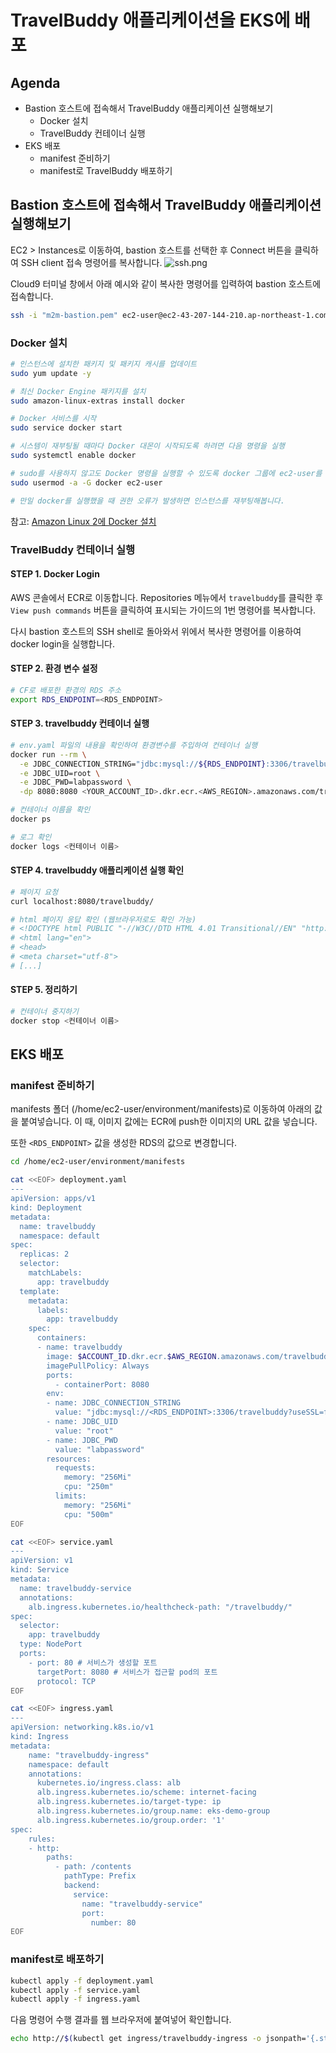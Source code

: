 # TravelBuddy 애플리케이션을 EKS에 배포

## Agenda

- Bastion 호스트에 접속해서 TravelBuddy 애플리케이션 실행해보기
  - Docker 설치
  - TravelBuddy 컨테이너 실행
- EKS 배포
  - manifest 준비하기
  - manifest로 TravelBuddy 배포하기

## Bastion 호스트에 접속해서 TravelBuddy 애플리케이션 실행해보기

EC2 > Instances로 이동하여, bastion 호스트를 선택한 후 Connect 버튼을 클릭하여 SSH client 접속 명령어를 복사합니다.
![ssh.png](./assets/ssh.png)

Cloud9 터미널 창에서 아래 예시와 같이 복사한 명령어를 입력하여 bastion 호스트에 접속합니다.

```bash
ssh -i "m2m-bastion.pem" ec2-user@ec2-43-207-144-210.ap-northeast-1.compute.amazonaws.com
```

### Docker 설치

```bash
# 인스턴스에 설치한 패키지 및 패키지 캐시를 업데이트
sudo yum update -y

# 최신 Docker Engine 패키지를 설치
sudo amazon-linux-extras install docker

# Docker 서비스를 시작
sudo service docker start

# 시스템이 재부팅될 때마다 Docker 대몬이 시작되도록 하려면 다음 명령을 실행
sudo systemctl enable docker

# sudo를 사용하지 않고도 Docker 명령을 실행할 수 있도록 docker 그룹에 ec2-user를 추가
sudo usermod -a -G docker ec2-user

# 만일 docker를 실행했을 때 권한 오류가 발생하면 인스턴스를 재부팅해봅니다.
```

참고: [Amazon Linux 2에 Docker 설치](https://docs.aws.amazon.com/ko_kr/AmazonECS/latest/developerguide/create-container-image.html#create-container-image-install-docker)

### TravelBuddy 컨테이너 실행

#### STEP 1. Docker Login

AWS 콘솔에서 ECR로 이동합니다. Repositories 메뉴에서 `travelbuddy`를 클릭한 후 `View push commands` 버튼을 클릭하여 표시되는 가이드의 1번 명령어를 복사합니다.

다시 bastion 호스트의 SSH shell로 돌아와서 위에서 복사한 명령어를 이용하여 docker login을 실행합니다.

#### STEP 2. 환경 변수 설정

```bash
# CF로 배포한 환경의 RDS 주소
export RDS_ENDPOINT=<RDS_ENDPOINT>
```

#### STEP 3. travelbuddy 컨테이너 실행

```bash
# env.yaml 파일의 내용을 확인하여 환경변수를 주입하여 컨테이너 실행
docker run --rm \
  -e JDBC_CONNECTION_STRING="jdbc:mysql://${RDS_ENDPOINT}:3306/travelbuddy?useSSL=false" \
  -e JDBC_UID=root \
  -e JDBC_PWD=labpassword \
  -dp 8080:8080 <YOUR_ACCOUNT_ID>.dkr.ecr.<AWS_REGION>.amazonaws.com/travelbuddy:latest

# 컨테이너 이름을 확인
docker ps

# 로그 확인
docker logs <컨테이너 이름>
```

#### STEP 4. travelbuddy 애플리케이션 실행 확인

```bash
# 페이지 요청
curl localhost:8080/travelbuddy/

# html 페이지 응답 확인 (웹브라우저로도 확인 가능)
# <!DOCTYPE html PUBLIC "-//W3C//DTD HTML 4.01 Transitional//EN" "http://www.# w3.org/TR/html4/loose.dtd">
# <html lang="en">
# <head>
# <meta charset="utf-8">
# [...]
```

#### STEP 5. 정리하기

```bash
# 컨테이너 중지하기
docker stop <컨테이너 이름>
```

## EKS 배포

### manifest 준비하기

manifests 폴더 (/home/ec2-user/environment/manifests)로 이동하여 아래의 값을 붙여넣습니다. 이 때, 이미지 값에는 ECR에 push한 이미지의 URL 값을 넣습니다.

또한 `<RDS_ENDPOINT>` 값을 생성한 RDS의 값으로 변경합니다.

```bash
cd /home/ec2-user/environment/manifests

cat <<EOF> deployment.yaml
---
apiVersion: apps/v1
kind: Deployment
metadata:
  name: travelbuddy
  namespace: default
spec:
  replicas: 2
  selector:
    matchLabels:
      app: travelbuddy
  template:
    metadata:
      labels:
        app: travelbuddy
    spec:
      containers:
      - name: travelbuddy
        image: $ACCOUNT_ID.dkr.ecr.$AWS_REGION.amazonaws.com/travelbuddy:latest
        imagePullPolicy: Always
        ports:
          - containerPort: 8080
        env:
        - name: JDBC_CONNECTION_STRING
          value: "jdbc:mysql://<RDS_ENDPOINT>:3306/travelbuddy?useSSL=false"
        - name: JDBC_UID
          value: "root"
        - name: JDBC_PWD
          value: "labpassword"
        resources:
          requests:
            memory: "256Mi"
            cpu: "250m"
          limits:
            memory: "256Mi"
            cpu: "500m"
EOF
```

```bash
cat <<EOF> service.yaml
---
apiVersion: v1
kind: Service
metadata:
  name: travelbuddy-service
  annotations:
    alb.ingress.kubernetes.io/healthcheck-path: "/travelbuddy/"
spec:
  selector:
    app: travelbuddy
  type: NodePort
  ports:
    - port: 80 # 서비스가 생성할 포트
      targetPort: 8080 # 서비스가 접근할 pod의 포트
      protocol: TCP
EOF
```

```bash
cat <<EOF> ingress.yaml
---
apiVersion: networking.k8s.io/v1
kind: Ingress
metadata:
    name: "travelbuddy-ingress"
    namespace: default
    annotations:
      kubernetes.io/ingress.class: alb
      alb.ingress.kubernetes.io/scheme: internet-facing
      alb.ingress.kubernetes.io/target-type: ip
      alb.ingress.kubernetes.io/group.name: eks-demo-group
      alb.ingress.kubernetes.io/group.order: '1'
spec:
    rules:
    - http:
        paths:
          - path: /contents
            pathType: Prefix
            backend:
              service:
                name: "travelbuddy-service"
                port:
                  number: 80
EOF
```

### manifest로 배포하기

```bash
kubectl apply -f deployment.yaml
kubectl apply -f service.yaml
kubectl apply -f ingress.yaml
```

다음 명령어 수행 결과를 웹 브라우저에 붙여넣어 확인합니다.

```bash
echo http://$(kubectl get ingress/travelbuddy-ingress -o jsonpath='{.status.loadBalancer.ingress[*].hostname}')
```
